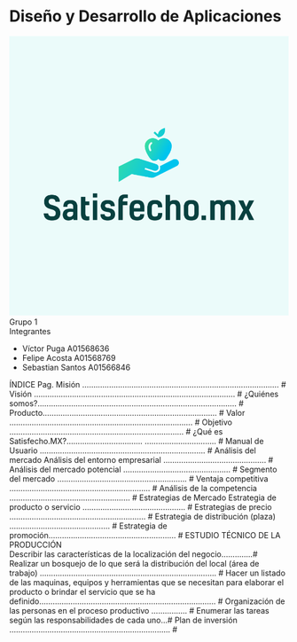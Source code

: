 # Diseño y Desarrollo de Aplicaciones
![logo](https://github.com/VictorPuga/satisfechomx/blob/master/assets/logo.png "logo")
Grupo 1  
Integrantes
- Víctor Puga A01568636
- Felipe Acosta A01568769
- Sebastian Santos A01566846

ÍNDICE
											Pag.
Misión …………………………………………………………………………….   #
Visión …………………………………………………………………..………….  #
¿Quiénes somos?.........................................................................................  #
  	Producto……………………………………………………………………  #
	Valor ……………………………………………………………………….  #
	Objetivo ……………………………………………………………………  #
¿Qué es Satisfecho.MX?……………………………. …………………………..  #
Manual de Usuario .………………………………………………………………. #
Análisis del mercado 
	Análisis del entorno empresarial ……………………………………….   #
	Análisis del mercado potencial …………………………………………   # 
	Segmento del mercado ………………………………………………….  #
	Ventaja competitiva ……………………………………………………… #
	Análisis de la competencia ……………………………………………… # 
 Estrategias de Mercado
	Estrategia de producto o servicio ………………………………………. # 
	Estrategias de precio ……………………………………………………. #
	Estrategia de distribución (plaza) ……………………………………… #
	Estrategia de promoción………………………………………………… # 
ESTUDIO TÉCNICO DE LA PRODUCCIÓN  
	Describir las características de la localización del negocio…………..#
	Realizar un bosquejo de lo que será la distribución del local (área de trabajo) ……………………………………………………………………. #
 	Hacer un listado de las maquinas, equipos y herramientas que se necesitan para elaborar el producto o brindar el servicio que se ha definido………………………………………………………………….... #
	Organización de las personas en el proceso productivo …….......... #
	Enumerar las tareas según las responsabilidades de cada uno…#
Plan de inversión ……………………………………………………………... #

